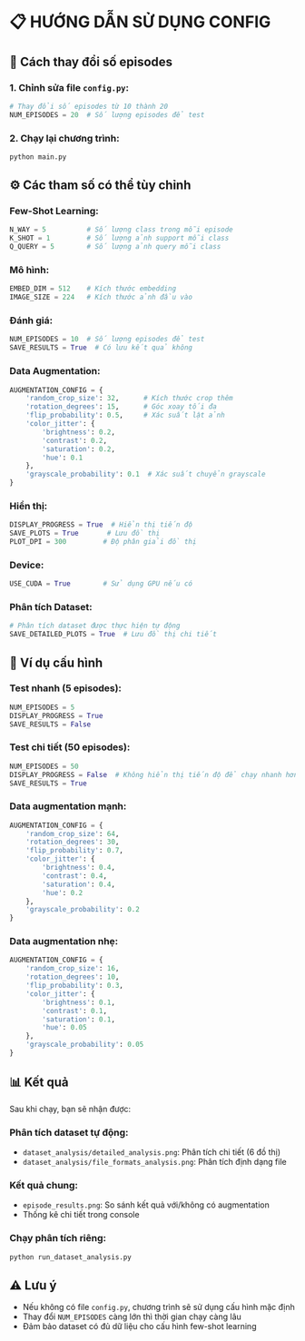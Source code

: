 # 📋 HƯỚNG DẪN SỬ DỤNG CONFIG

## 🎯 Cách thay đổi số episodes

### 1. Chỉnh sửa file `config.py`:

```python
# Thay đổi số episodes từ 10 thành 20
NUM_EPISODES = 20  # Số lượng episodes để test
```

### 2. Chạy lại chương trình:

```bash
python main.py
```

## ⚙️ Các tham số có thể tùy chỉnh

### **Few-Shot Learning:**
```python
N_WAY = 5          # Số lượng class trong mỗi episode
K_SHOT = 1         # Số lượng ảnh support mỗi class  
Q_QUERY = 5        # Số lượng ảnh query mỗi class
```

### **Mô hình:**
```python
EMBED_DIM = 512    # Kích thước embedding
IMAGE_SIZE = 224   # Kích thước ảnh đầu vào
```

### **Đánh giá:**
```python
NUM_EPISODES = 10  # Số lượng episodes để test
SAVE_RESULTS = True  # Có lưu kết quả không
```

### **Data Augmentation:**
```python
AUGMENTATION_CONFIG = {
    'random_crop_size': 32,      # Kích thước crop thêm
    'rotation_degrees': 15,      # Góc xoay tối đa
    'flip_probability': 0.5,     # Xác suất lật ảnh
    'color_jitter': {
        'brightness': 0.2,
        'contrast': 0.2,
        'saturation': 0.2,
        'hue': 0.1
    },
    'grayscale_probability': 0.1  # Xác suất chuyển grayscale
}
```

### **Hiển thị:**
```python
DISPLAY_PROGRESS = True  # Hiển thị tiến độ
SAVE_PLOTS = True       # Lưu đồ thị
PLOT_DPI = 300         # Độ phân giải đồ thị
```

### **Device:**
```python
USE_CUDA = True        # Sử dụng GPU nếu có
```

### **Phân tích Dataset:**
```python
# Phân tích dataset được thực hiện tự động
SAVE_DETAILED_PLOTS = True  # Lưu đồ thị chi tiết
```

## 🚀 Ví dụ cấu hình

### **Test nhanh (5 episodes):**
```python
NUM_EPISODES = 5
DISPLAY_PROGRESS = True
SAVE_RESULTS = False
```

### **Test chi tiết (50 episodes):**
```python
NUM_EPISODES = 50
DISPLAY_PROGRESS = False  # Không hiển thị tiến độ để chạy nhanh hơn
SAVE_RESULTS = True
```

### **Data augmentation mạnh:**
```python
AUGMENTATION_CONFIG = {
    'random_crop_size': 64,
    'rotation_degrees': 30,
    'flip_probability': 0.7,
    'color_jitter': {
        'brightness': 0.4,
        'contrast': 0.4,
        'saturation': 0.4,
        'hue': 0.2
    },
    'grayscale_probability': 0.2
}
```

### **Data augmentation nhẹ:**
```python
AUGMENTATION_CONFIG = {
    'random_crop_size': 16,
    'rotation_degrees': 10,
    'flip_probability': 0.3,
    'color_jitter': {
        'brightness': 0.1,
        'contrast': 0.1,
        'saturation': 0.1,
        'hue': 0.05
    },
    'grayscale_probability': 0.05
}
```

## 📊 Kết quả

Sau khi chạy, bạn sẽ nhận được:

### **Phân tích dataset tự động:**
- `dataset_analysis/detailed_analysis.png`: Phân tích chi tiết (6 đồ thị)
- `dataset_analysis/file_formats_analysis.png`: Phân tích định dạng file

### **Kết quả chung:**
- `episode_results.png`: So sánh kết quả với/không có augmentation
- Thống kê chi tiết trong console

### **Chạy phân tích riêng:**
```bash
python run_dataset_analysis.py
```

## ⚠️ Lưu ý

- Nếu không có file `config.py`, chương trình sẽ sử dụng cấu hình mặc định
- Thay đổi `NUM_EPISODES` càng lớn thì thời gian chạy càng lâu
- Đảm bảo dataset có đủ dữ liệu cho cấu hình few-shot learning
